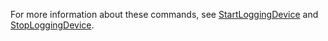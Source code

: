 For more information about these commands, see [StartLoggingDevice](https://docs.experitest.com/display/TET/SeeTest+Client+-+StartLoggingDevice) and [StopLoggingDevice](https://docs.experitest.com/display/TET/SeeTest+Client+-+StopLoggingDevice).
